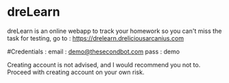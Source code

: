 # dreLearn
dreLearn is an online webapp to track your homework so you can't miss the task
for testing, go to :
https://drelearn.dreliciousarcanius.com

#Credentials :
email : demo@thesecondbot.com
pass : demo

Creating account is not advised, and I would recommend you not to. Proceed with creating account on your own risk.
